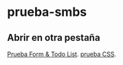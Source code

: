 # prueba-smbs
## Abrir en otra pestaña
[Prueba Form & Todo List](https://prueba-smbs-leo-torres.netlify.app).
[prueba CSS](https://prueba-smbs-css-leo-torres.netlify.app).
